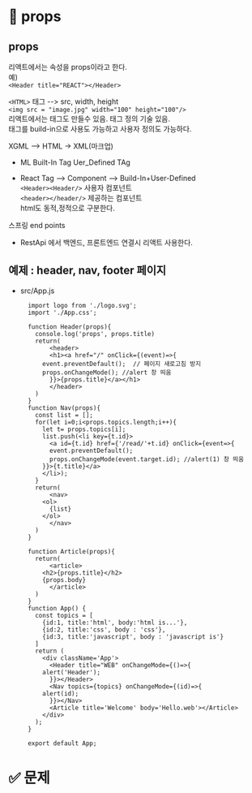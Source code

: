 # 📘 props

## props 
리액트에서는 속성을 props이라고 한다.   
예)   
`<Header title="REACT"></Header>`   
   
`<HTML>` 태그 --> src, width, height   
`<img src = "image.jpg" width="100" height="100"/>`   
리액트에서는 태그도 만들수 있음. 태그 정의 기술 있음.   
태그를 build-in으로 사용도 가능하고 사용자 정의도 가능하다.   

XGML --> HTML  -> XML(마크업) 

* ML
Built-In Tag
Uer_Defined TAg

* React
Tag --> Component --> Build-In+User-Defined   
`<Header><Header/>` 사용자 컴포넌트   
`<header></header/>` 제공하는 컴포넌트   
html도 동적,정적으로 구분한다.   

스프링 
end points

* RestApi 에서 백엔드, 프론트엔드 연결시 리액트 사용한다.   


## 예제 : header, nav, footer 페이지

* src/App.js

		import logo from './logo.svg';
		import './App.css';

		function Header(props){
		  console.log('props', props.title)
		  return(
		      <header>
		      <h1><a href="/" onClick={(event)=>{
			event.preventDefault();  // 페이지 새로고침 방지
			props.onChangeMode(); //alert 창 띄움
		      }}>{props.title}</a></h1>
		      </header>
		  )
		}
		function Nav(props){
		  const list = [];
		  for(let i=0;i<props.topics.length;i++){
		    let t= props.topics[i];
		    list.push(<li key={t.id}>
		      <a id={t.id} href={'/read/'+t.id} onClick={event=>{
		      event.preventDefault();
		      props.onChangeMode(event.target.id); //alert(1) 창 띄움
		    }}>{t.title}</a>
		    </li>);
		  }
		  return(
		      <nav>
			<ol>
			  {list}
			</ol>
		      </nav>
		  )
		}

		function Article(props){
		  return(
		      <article>
			<h2>{props.title}</h2>
			{props.body}
		      </article>
		  )
		}
		function App() {
		  const topics = [
		    {id:1, title:'html', body:'html is...'},
		    {id:2, title:'css', body : 'css'},
		    {id:3, title:'javascript', body : 'javascript is'}
		  ]
		  return (
		    <div className='App'>
		      <Header title="WEB" onChangeMode={()=>{
			alert('Header');
		      }}></Header>
		      <Nav topics={topics} onChangeMode={(id)=>{
			alert(id);
		      }}></Nav>
		      <Article title='Welcome' body='Hello.web'></Article>
		    </div>
		  );
		}

		export default App;






# ✅ 문제
